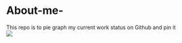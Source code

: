 # About-me-
This repo is to pie graph my current work status  on Github and pin it  
![](https://github-readme-stats.vercel.app/api?username=qiaolinhan)
